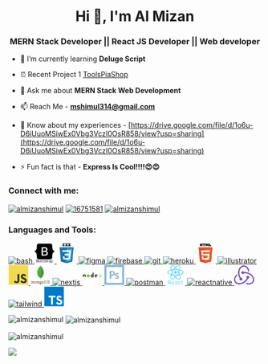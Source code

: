 <h1 align="center">Hi 👋, I'm Al Mizan</h1>
<h3 align="center">MERN Stack Developer || React JS Developer || Web developer</h3>

<!-- - 🔭 I’m currently working on [Portfolio](https://munna-portfolio-2356.netlify.app/) -->

- 🌱 I’m currently learning **Deluge Script**

- ⏰ Recent Project 1 [ToolsPiaShop](https://toolpiashop.web.app/)
<!-- - ⏰ Recent Project 2 **GroInventory**

- 👨‍💻 All of my projects are available at [https://drive.google.com/file/d/1o6u-D6iUuoMSiwEx0Vbg3VczI0OsR858/view?usp=sharing](https://drive.google.com/file/d/1o6u-D6iUuoMSiwEx0Vbg3VczI0OsR858/view?usp=sharing) -->

- 💬 Ask me about **MERN Stack Web Development**

- 📫 Reach Me - **[mshimul314@gmail.com](mailto:mshimul314@gmail.com)**

- 📄 Know about my experiences - [https://drive.google.com/file/d/1o6u-D6iUuoMSiwEx0Vbg3VczI0OsR858/view?usp=sharing](https://drive.google.com/file/d/1o6u-D6iUuoMSiwEx0Vbg3VczI0OsR858/view?usp=sharing)

- ⚡ Fun fact is that - **Express Is Cool!!!!😍😍**

<h3 align="left">Connect with me:</h3>
<p align="left">
<a href="https://www.linkedin.com/in/almizanshimul/" target="blank"><img align="center" src="https://raw.githubusercontent.com/rahuldkjain/github-profile-readme-generator/master/src/images/icons/Social/linked-in-alt.svg" alt="almizanshimul" height="30" width="40" /></a>
<a href="https://stackoverflow.com/users/14147305/almizanshimul" target="blank"><img align="center" src="https://raw.githubusercontent.com/rahuldkjain/github-profile-readme-generator/master/src/images/icons/Social/stack-overflow.svg" alt="16751581" height="30" width="40" /></a>
<a href="https://www.facebook.com/almizan1040" target="blank"><img align="center" src="https://raw.githubusercontent.com/rahuldkjain/github-profile-readme-generator/master/src/images/icons/Social/facebook.svg" alt="almizanshimul" height="30" width="40" /></a>
<!-- <a href="https://instagram.com/almizanshimul3" target="blank"><img align="center" src="https://raw.githubusercontent.com/rahuldkjain/github-profile-readme-generator/master/src/images/icons/Social/instagram.svg" alt="almizanshimul" height="30" width="40" /></a>
<a href="https://www.youtube.com/c/almizanshimul" target="blank"><img align="center" src="https://raw.githubusercontent.com/rahuldkjain/github-profile-readme-generator/master/src/images/icons/Social/youtube.svg" alt="almizanshimul" height="30" width="40" /></a>
<a href="https://www.hackerrank.com/almizanshimul" target="blank"><img align="center" src="https://raw.githubusercontent.com/rahuldkjain/github-profile-readme-generator/master/src/images/icons/Social/hackerrank.svg" alt="almizanshimul" height="30" width="40" /></a> -->
</p>

<h3 align="left">Languages and Tools:</h3>
<p align="left"> <a href="https://www.gnu.org/software/bash/" target="_blank" rel="noreferrer"> <img src="https://www.vectorlogo.zone/logos/gnu_bash/gnu_bash-icon.svg" alt="bash" width="40" height="40"/> </a> <a href="https://getbootstrap.com" target="_blank" rel="noreferrer"> <img src="https://raw.githubusercontent.com/devicons/devicon/master/icons/bootstrap/bootstrap-plain-wordmark.svg" alt="bootstrap" width="40" height="40"/> </a> <a href="https://www.w3schools.com/css/" target="_blank" rel="noreferrer"> <img src="https://raw.githubusercontent.com/devicons/devicon/master/icons/css3/css3-original-wordmark.svg" alt="css3" width="40" height="40"/> </a> <a href="https://www.figma.com/" target="_blank" rel="noreferrer"> <img src="https://www.vectorlogo.zone/logos/figma/figma-icon.svg" alt="figma" width="40" height="40"/> </a> <a href="https://firebase.google.com/" target="_blank" rel="noreferrer"> <img src="https://www.vectorlogo.zone/logos/firebase/firebase-icon.svg" alt="firebase" width="40" height="40"/> </a> <a href="https://git-scm.com/" target="_blank" rel="noreferrer"> <img src="https://www.vectorlogo.zone/logos/git-scm/git-scm-icon.svg" alt="git" width="40" height="40"/> </a> <a href="https://heroku.com" target="_blank" rel="noreferrer"> <img src="https://www.vectorlogo.zone/logos/heroku/heroku-icon.svg" alt="heroku" width="40" height="40"/> </a> <a href="https://www.w3.org/html/" target="_blank" rel="noreferrer"> <img src="https://raw.githubusercontent.com/devicons/devicon/master/icons/html5/html5-original-wordmark.svg" alt="html5" width="40" height="40"/> </a> <a href="https://www.adobe.com/in/products/illustrator.html" target="_blank" rel="noreferrer"> <img src="https://www.vectorlogo.zone/logos/adobe_illustrator/adobe_illustrator-icon.svg" alt="illustrator" width="40" height="40"/> </a> <a href="https://developer.mozilla.org/en-US/docs/Web/JavaScript" target="_blank" rel="noreferrer"> <img src="https://raw.githubusercontent.com/devicons/devicon/master/icons/javascript/javascript-original.svg" alt="javascript" width="40" height="40"/> </a> <a href="https://www.mongodb.com/" target="_blank" rel="noreferrer"> <img src="https://raw.githubusercontent.com/devicons/devicon/master/icons/mongodb/mongodb-original-wordmark.svg" alt="mongodb" width="40" height="40"/> </a> <a href="https://nextjs.org/" target="_blank" rel="noreferrer"> <img src="https://cdn.worldvectorlogo.com/logos/nextjs-2.svg" alt="nextjs" width="40" height="40"/> </a> <a href="https://nodejs.org" target="_blank" rel="noreferrer"> <img src="https://raw.githubusercontent.com/devicons/devicon/master/icons/nodejs/nodejs-original-wordmark.svg" alt="nodejs" width="40" height="40"/> </a> <a href="https://www.photoshop.com/en" target="_blank" rel="noreferrer"> <img src="https://raw.githubusercontent.com/devicons/devicon/master/icons/photoshop/photoshop-line.svg" alt="photoshop" width="40" height="40"/> </a> <a href="https://postman.com" target="_blank" rel="noreferrer"> <img src="https://www.vectorlogo.zone/logos/getpostman/getpostman-icon.svg" alt="postman" width="40" height="40"/> </a> <a href="https://reactjs.org/" target="_blank" rel="noreferrer"> <img src="https://raw.githubusercontent.com/devicons/devicon/master/icons/react/react-original-wordmark.svg" alt="react" width="40" height="40"/> </a> <a href="https://reactnative.dev/" target="_blank" rel="noreferrer"> <img src="https://reactnative.dev/img/header_logo.svg" alt="reactnative" width="40" height="40"/> </a> <a href="https://redux.js.org" target="_blank" rel="noreferrer"> <img src="https://raw.githubusercontent.com/devicons/devicon/master/icons/redux/redux-original.svg" alt="redux" width="40" height="40"/> </a> <a href="https://tailwindcss.com/" target="_blank" rel="noreferrer"> <img src="https://www.vectorlogo.zone/logos/tailwindcss/tailwindcss-icon.svg" alt="tailwind" width="40" height="40"/> </a> <a href="https://www.typescriptlang.org/" target="_blank" rel="noreferrer"> <img src="https://raw.githubusercontent.com/devicons/devicon/master/icons/typescript/typescript-original.svg" alt="typescript" width="40" height="40"/> </a> </p>

<p><img align="left" src="https://github-readme-stats.vercel.app/api/top-langs?username=almizanshimul&show_icons=true&locale=en&layout=compact" alt="almizanshimul" /></p>

<p>&nbsp;<img align="center" src="https://github-readme-stats.vercel.app/api?username=almizanshimul&show_icons=true&locale=en" alt="almizanshimul" /></p>

<p><img align="center" src="https://github-readme-streak-stats.herokuapp.com/?user=almizanshimul&" alt="almizanshimul" /></p>


[![](https://visitcount.itsvg.in/api?id=almizanshimul&icon=0&color=8)](https://visitcount.itsvg.in)
